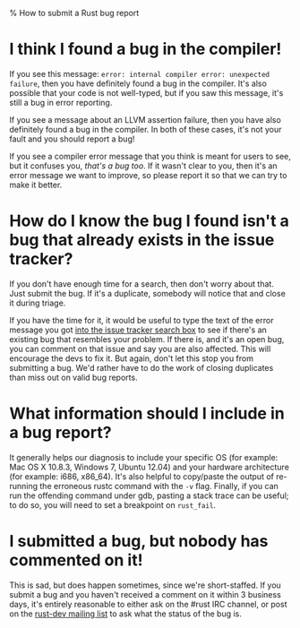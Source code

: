 % How to submit a Rust bug report

# I think I found a bug in the compiler!

If you see this message: `error: internal compiler error: unexpected failure`,
then you have definitely found a bug in the compiler. It's also possible that
your code is not well-typed, but if you saw this message, it's still a bug in
error reporting.

If you see a message about an LLVM assertion failure, then you have also
definitely found a bug in the compiler. In both of these cases, it's not your
fault and you should report a bug!

If you see a compiler error message that you think is meant for users to see,
but it confuses you, *that's a bug too*. If it wasn't clear to you, then it's
an error message we want to improve, so please report it so that we can try
to make it better.

# How do I know the bug I found isn't a bug that already exists in the issue tracker?

If you don't have enough time for a search, then don't worry about that. Just submit
the bug. If it's a duplicate, somebody will notice that and close it during triage.

If you have the time for it, it would be useful to type the text of the error
message you got [into the issue tracker search box](https://github.com/mozilla/rust/issues)
to see if there's an existing bug that resembles your problem. If there is,
and it's an open bug, you can comment on that issue and say you are also affected.
This will encourage the devs to fix it. But again, don't let this stop you from
submitting a bug. We'd rather have to do the work of closing duplicates than
miss out on valid bug reports.

# What information should I include in a bug report?

It generally helps our diagnosis to include your specific OS (for example: Mac OS X 10.8.3,
Windows 7, Ubuntu 12.04) and your hardware architecture (for example: i686, x86_64).
It's also helpful to copy/paste the output of re-running the erroneous rustc
command with the `-v` flag. Finally, if you can run the offending command under gdb,
pasting a stack trace can be useful; to do so, you will need to set a breakpoint on `rust_fail`.

# I submitted a bug, but nobody has commented on it!

This is sad, but does happen sometimes, since we're short-staffed. If you
submit a bug and you haven't received a comment on it within 3 business days,
it's entirely reasonable to either ask on the #rust IRC channel,
or post on the [rust-dev mailing list](https://mail.mozilla.org/listinfo/rust-dev)
to ask what the status of the bug is.
